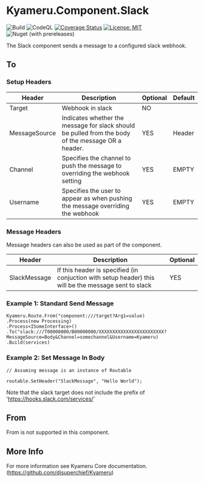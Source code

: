 # Kyameru.Component.Slack

![Build](https://github.com/djsuperchief/Kyameru.Component.Slack/workflows/Build%20And%20Test/badge.svg)
![CodeQL](https://github.com/djsuperchief/Kyameru.Component.Slack/workflows/CodeQL/badge.svg)
[![Coverage Status](https://coveralls.io/repos/github/djsuperchief/Kyameru.Component.Slack/badge.svg?branch=main)](https://coveralls.io/github/djsuperchief/Kyameru.Component.Slack?branch=main)
[![License: MIT](https://img.shields.io/badge/License-MIT-yellow.svg)](https://opensource.org/licenses/MIT)
![Nuget (with prereleases)](https://img.shields.io/nuget/vpre/Kyameru.Component.Slack)

The Slack component sends a message to a configured slack webhook.

## To
### Setup Headers

Header | Description | Optional | Default
------ | ----------- | -------- | -------
Target | Webhook in slack | NO
MessageSource | Indicates whether the message for slack should be pulled from the body of the message OR a header. | YES | Header
Channel | Specifies the channel to push the message to overriding the webhook setting | YES | EMPTY
Username | Specifies the user to appear as when pushing the message overriding the webhook | YES | EMPTY

### Message Headers

Message headers can also be used as part of the component.

Header | Description | Optional
------ | ----------- | --------
SlackMessage | If this header is specified (in conjuction with setup header) this will be the message sent to slack | YES


### Example 1: Standard Send Message

```
Kyameru.Route.From("component:///target?Arg1=value)
.Process(new Processing)
.Process<ISomeInterface>()
.To("slack:///T00000000/B00000000/XXXXXXXXXXXXXXXXXXXXXXXX?MessageSource=Body&Channel=somechannel&Username=Kyameru)
.Build(services)
```

### Example 2: Set Message In Body

```
// Assuming message is an instance of Routable

routable.SetHeader("SlackMessage", "Hello World");
```

Note that the slack target does not include the prefix of 'https://hooks.slack.com/services/'

## From
From is not supported in this component.


## More Info
For more information see Kyameru Core documentation. (https://github.com/djsuperchief/Kyameru)